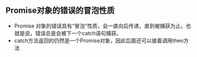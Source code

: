 ## Promise对象的错误的冒泡性质
- Promise 对象的错误具有“冒泡”性质，会一直向后传递，直到被捕获为止。也就是说，错误总是会被下一个catch语句捕获。
- catch方法返回的仍然是一个Promise对象，因此后面还可以接着调用then方法

